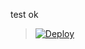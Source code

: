 
test ok
> [![Deploy](https://www.herokucdn.com/deploy/button.png)](https://dashboard.heroku.com/new?template=https://github.com/Art-Bodz/skypool-MBC)


